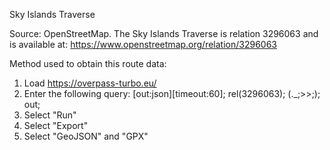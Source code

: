 Sky Islands Traverse

Source: OpenStreetMap. The Sky Islands Traverse is relation 3296063 and is available at: https://www.openstreetmap.org/relation/3296063

Method used to obtain this route data:

1. Load https://overpass-turbo.eu/
2. Enter the following query:
    [out:json][timeout:60];
    rel(3296063);
    (._;>>;);
    out;
3. Select "Run"
4. Select "Export"
5. Select "GeoJSON" and "GPX"

